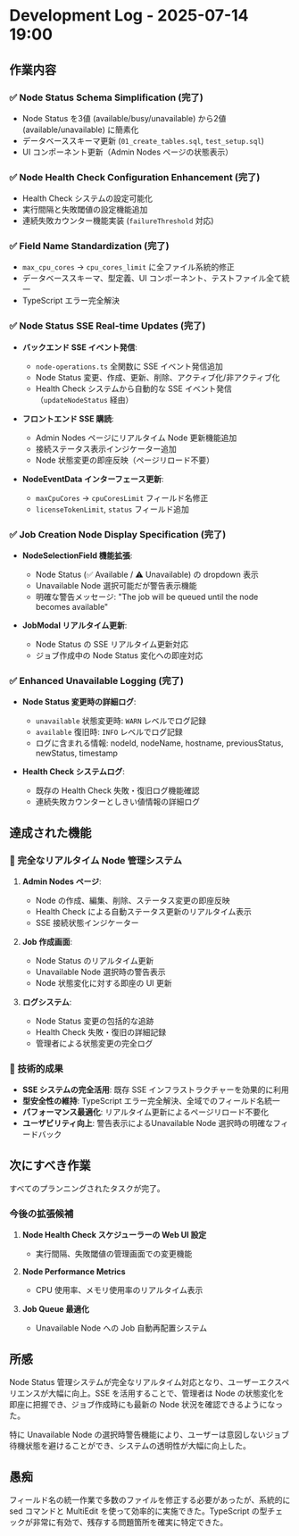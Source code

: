 # Development Log - 2025-07-14 19:00

## 作業内容

### ✅ Node Status Schema Simplification (完了)
- Node Status を3値 (available/busy/unavailable) から2値 (available/unavailable) に簡素化
- データベーススキーマ更新 (`01_create_tables.sql`, `test_setup.sql`)
- UI コンポーネント更新（Admin Nodes ページの状態表示）

### ✅ Node Health Check Configuration Enhancement (完了)
- Health Check システムの設定可能化
- 実行間隔と失敗閾値の設定機能追加
- 連続失敗カウンター機能実装 (`failureThreshold` 対応)

### ✅ Field Name Standardization (完了)
- `max_cpu_cores` → `cpu_cores_limit` に全ファイル系統的修正
- データベーススキーマ、型定義、UI コンポーネント、テストファイル全て統一
- TypeScript エラー完全解決

### ✅ Node Status SSE Real-time Updates (完了)
- **バックエンド SSE イベント発信**:
  - `node-operations.ts` 全関数に SSE イベント発信追加
  - Node Status 変更、作成、更新、削除、アクティブ化/非アクティブ化
  - Health Check システムから自動的な SSE イベント発信（`updateNodeStatus` 経由）

- **フロントエンド SSE 購読**:
  - Admin Nodes ページにリアルタイム Node 更新機能追加
  - 接続ステータス表示インジケーター追加
  - Node 状態変更の即座反映（ページリロード不要）

- **NodeEventData インターフェース更新**:
  - `maxCpuCores` → `cpuCoresLimit` フィールド名修正
  - `licenseTokenLimit`, `status` フィールド追加

### ✅ Job Creation Node Display Specification (完了)
- **NodeSelectionField 機能拡張**:
  - Node Status (✅ Available / ⚠️ Unavailable) の dropdown 表示
  - Unavailable Node 選択可能だが警告表示機能
  - 明確な警告メッセージ: "The job will be queued until the node becomes available"

- **JobModal リアルタイム更新**:
  - Node Status の SSE リアルタイム更新対応
  - ジョブ作成中の Node Status 変化への即座対応

### ✅ Enhanced Unavailable Logging (完了)
- **Node Status 変更時の詳細ログ**:
  - `unavailable` 状態変更時: `WARN` レベルでログ記録
  - `available` 復旧時: `INFO` レベルでログ記録  
  - ログに含まれる情報: nodeId, nodeName, hostname, previousStatus, newStatus, timestamp

- **Health Check システムログ**:
  - 既存の Health Check 失敗・復旧ログ機能確認
  - 連続失敗カウンターとしきい値情報の詳細ログ

## 達成された機能

### 🎯 完全なリアルタイム Node 管理システム
1. **Admin Nodes ページ**:
   - Node の作成、編集、削除、ステータス変更の即座反映
   - Health Check による自動ステータス更新のリアルタイム表示
   - SSE 接続状態インジケーター

2. **Job 作成画面**:
   - Node Status のリアルタイム更新
   - Unavailable Node 選択時の警告表示
   - Node 状態変化に対する即座の UI 更新

3. **ログシステム**:
   - Node Status 変更の包括的な追跡
   - Health Check 失敗・復旧の詳細記録
   - 管理者による状態変更の完全ログ

### 🔧 技術的成果
- **SSE システムの完全活用**: 既存 SSE インフラストラクチャーを効果的に利用
- **型安全性の維持**: TypeScript エラー完全解決、全域でのフィールド名統一
- **パフォーマンス最適化**: リアルタイム更新によるページリロード不要化
- **ユーザビリティ向上**: 警告表示によるUnavailable Node 選択時の明確なフィードバック

## 次にすべき作業

すべてのプランニングされたタスクが完了。

### 今後の拡張候補
1. **Node Health Check スケジューラーの Web UI 設定**
   - 実行間隔、失敗閾値の管理画面での変更機能
   
2. **Node Performance Metrics**
   - CPU 使用率、メモリ使用率のリアルタイム表示
   
3. **Job Queue 最適化**
   - Unavailable Node への Job 自動再配置システム

## 所感

Node Status 管理システムが完全なリアルタイム対応となり、ユーザーエクスペリエンスが大幅に向上。SSE を活用することで、管理者は Node の状態変化を即座に把握でき、ジョブ作成時にも最新の Node 状況を確認できるようになった。

特に Unavailable Node の選択時警告機能により、ユーザーは意図しないジョブ待機状態を避けることができ、システムの透明性が大幅に向上した。

## 愚痴

フィールド名の統一作業で多数のファイルを修正する必要があったが、系統的に sed コマンドと MultiEdit を使って効率的に実施できた。TypeScript の型チェックが非常に有効で、残存する問題箇所を確実に特定できた。